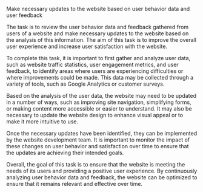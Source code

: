 Make necessary updates to the website based on user behavior data and user feedback

The task is to review the user behavior data and feedback gathered from users of a website and make necessary updates to the website based on the analysis of this information. The aim of this task is to improve the overall user experience and increase user satisfaction with the website.

To complete this task, it is important to first gather and analyze user data, such as website traffic statistics, user engagement metrics, and user feedback, to identify areas where users are experiencing difficulties or where improvements could be made. This data may be collected through a variety of tools, such as Google Analytics or customer surveys.

Based on the analysis of the user data, the website may need to be updated in a number of ways, such as improving site navigation, simplifying forms, or making content more accessible or easier to understand. It may also be necessary to update the website design to enhance visual appeal or to make it more intuitive to use.

Once the necessary updates have been identified, they can be implemented by the website development team. It is important to monitor the impact of these changes on user behavior and satisfaction over time to ensure that the updates are achieving their intended goals.

Overall, the goal of this task is to ensure that the website is meeting the needs of its users and providing a positive user experience. By continuously analyzing user behavior data and feedback, the website can be optimized to ensure that it remains relevant and effective over time.
